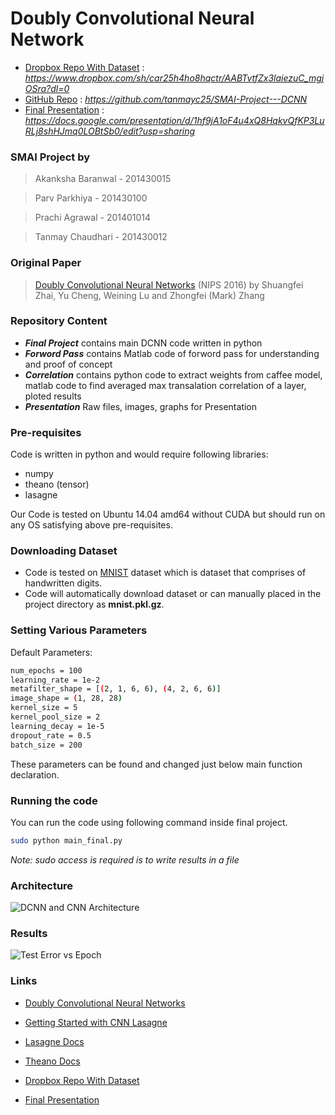# Doubly Convolutional Neural Network

- [Dropbox Repo With Dataset] : *https://www.dropbox.com/sh/car25h4ho8hqctr/AABTvtfZx3laiezuC_mgjOSra?dl=0*
- [GitHub Repo] : *https://github.com/tanmayc25/SMAI-Project---DCNN*
- [Final Presentation] : *https://docs.google.com/presentation/d/1hf9jA1oF4u4xQ8HqkvQfKP3LuRLj8shHJmq0LOBtSb0/edit?usp=sharing*

### SMAI Project by
>  Akanksha Baranwal - 201430015

> Parv Parkhiya - 201430100

> Prachi Agrawal - 201401014

> Tanmay Chaudhari - 201430012

### Original Paper
> [Doubly Convolutional Neural Networks] (NIPS 2016) by Shuangfei Zhai, Yu Cheng, Weining Lu and Zhongfei (Mark) Zhang

### Repository Content

- ***Final Project*** contains main DCNN code written in python
- ***Forword Pass*** contains Matlab code of forword pass for understanding and proof of concept
- ***Correlation*** contains python code to extract weights from caffee model, matlab code to find averaged max transalation correlation of a layer, ploted results  
- ***Presentation*** Raw files, images, graphs for Presentation

### Pre-requisites
Code is written in python and would require following libraries:

- numpy
- theano (tensor)
- lasagne

Our Code is tested on Ubuntu 14.04 amd64 without CUDA but should run on any OS satisfying above pre-requisites.
### Downloading Dataset
- Code is tested on [MNIST] dataset which is dataset that comprises of handwritten digits.
- Code will automatically download dataset or can manually placed in the project directory as **mnist.pkl.gz**. 

### Setting Various Parameters

Default Parameters:
```sh    
num_epochs = 100
learning_rate = 1e-2 
metafilter_shape = [(2, 1, 6, 6), (4, 2, 6, 6)]
image_shape = (1, 28, 28)
kernel_size = 5
kernel_pool_size = 2
learning_decay = 1e-5
dropout_rate = 0.5
batch_size = 200
```
These parameters can be found and changed just below main function declaration.

### Running the code

You can run the code using following command inside final project.

```sh
sudo python main_final.py
```
*Note: sudo access is required is to write results in a file*

### Architecture
![DCNN and CNN Architecture](http://i.imgur.com/ZLaaimu.png "Architecture")

### Results


![Test Error vs Epoch](http://i.imgur.com/8q34vnQ.png "Test Error vs Epoch")


### Links

- [Doubly Convolutional Neural Networks]

- [Getting Started with CNN Lasagne]

- [Lasagne Docs] 

- [Theano Docs]

- [Dropbox Repo With Dataset]

- [Final Presentation] 

[Doubly Convolutional Neural Networks]: <https://papers.nips.cc/paper/6340-doubly-convolutional-neural-networks.pdf>
[MNIST]: <http://yann.lecun.com/exdb/mnist/>
[Getting Started with CNN Lasagne]: <http://luizgh.github.io/libraries/2015/12/08/getting-started-with-lasagne/>
[Lasagne Docs]: <https://lasagne.readthedocs.io/en/latest/>
[Theano Docs]: <http://deeplearning.net/software/theano/library/index.html>
[GitHub Repo]: <https://github.com/tanmayc25/SMAI-Project---DCNN>
[Final Presentation]: <https://docs.google.com/presentation/d/1hf9jA1oF4u4xQ8HqkvQfKP3LuRLj8shHJmq0LOBtSb0/edit?usp=sharing>
[Dropbox Repo With Dataset]: <https://www.dropbox.com/sh/car25h4ho8hqctr/AABTvtfZx3laiezuC_mgjOSra?dl=0>

